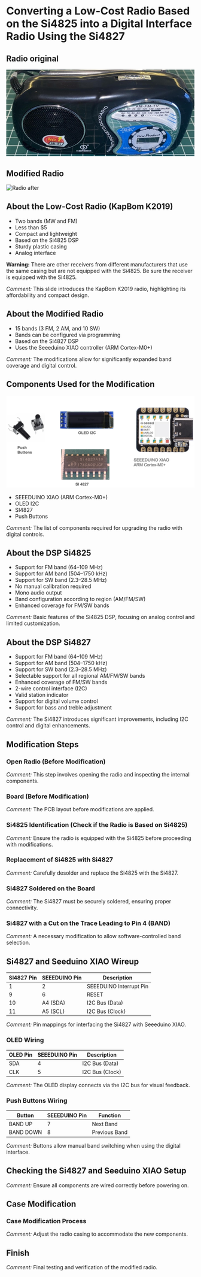 # Converting a Low-Cost Radio Based on the Si4825 into a Digital Interface Radio Using the Si4827


## Radio original

![Radio before converting](./Images/radio_before.jpg)


## Modified Radio 

![Radio after](./Images/radio_after.jpg.jpg)


## About the Low-Cost Radio (KapBom K2019)

- Two bands (MW and FM)
- Less than $5
- Compact and lightweight
- Based on the Si4825 DSP
- Sturdy plastic casing
- Analog interface

**Warning:** There are other receivers from different manufacturers that use the same casing but are not equipped with the Si4825. Be sure the receiver is equipped with the Si4825.

*Comment:* This slide introduces the KapBom K2019 radio, highlighting its affordability and compact design. 

## About the Modified Radio

- 15 bands (3 FM, 2 AM, and 10 SW)
- Bands can be configured via programming
- Based on the Si4827 DSP
- Uses the Seeeduino XIAO controller (ARM Cortex-M0+)

*Comment:* The modifications allow for significantly expanded band coverage and digital control. 


## Components Used for the Modification

![Components Used for the Modification](./Images/components.png)


- SEEEDUINO XIAO (ARM Cortex-M0+)
- OLED I2C
- SI4827
- Push Buttons


*Comment:* The list of components required for upgrading the radio with digital controls. 

## About the DSP Si4825

- Support for FM band (64–109 MHz)
- Support for AM band (504–1750 kHz)
- Support for SW band (2.3–28.5 MHz)
- No manual calibration required
- Mono audio output
- Band configuration according to region (AM/FM/SW)
- Enhanced coverage for FM/SW bands

*Comment:* Basic features of the Si4825 DSP, focusing on analog control and limited customization. 

## About the DSP Si4827

- Support for FM band (64–109 MHz)
- Support for AM band (504–1750 kHz)
- Support for SW band (2.3–28.5 MHz)
- Selectable support for all regional AM/FM/SW bands
- Enhanced coverage of FM/SW bands
- 2-wire control interface (I2C)
- Valid station indicator
- Support for digital volume control
- Support for bass and treble adjustment

*Comment:* The Si4827 introduces significant improvements, including I2C control and digital enhancements. 

## Modification Steps

### Open Radio (Before Modification)

*Comment:* This step involves opening the radio and inspecting the internal components. 

### Board (Before Modification)

*Comment:* The PCB layout before modifications are applied. 

### Si4825 Identification (Check if the Radio is Based on Si4825)

*Comment:* Ensure the radio is equipped with the Si4825 before proceeding with modifications. 

### Replacement of Si4825 with Si4827

*Comment:* Carefully desolder and replace the Si4825 with the Si4827. 

### Si4827 Soldered on the Board

*Comment:* The Si4827 must be securely soldered, ensuring proper connectivity. 

### Si4827 with a Cut on the Trace Leading to Pin 4 (BAND)

*Comment:* A necessary modification to allow software-controlled band selection. 

## Si4827 and Seeduino XIAO Wireup

| SI4827 Pin | SEEEDUINO Pin | Description                  |
|------------|--------------|------------------------------|
| 1          | 2            | SEEEDUINO Interrupt Pin      |
| 9          | 6            | RESET                        |
| 10         | A4 (SDA)     | I2C Bus (Data)               |
| 11         | A5 (SCL)     | I2C Bus (Clock)              |

*Comment:* Pin mappings for interfacing the Si4827 with Seeeduino XIAO. 

### OLED Wiring
| OLED Pin  | SEEEDUINO Pin | Description     |
|-----------|--------------|-----------------|
| SDA       | 4            | I2C Bus (Data)  |
| CLK       | 5            | I2C Bus (Clock) |

*Comment:* The OLED display connects via the I2C bus for visual feedback. 

### Push Buttons Wiring
| Button    | SEEEDUINO Pin | Function       |
|-----------|--------------|---------------|
| BAND UP   | 7            | Next Band     |
| BAND DOWN | 8            | Previous Band |

*Comment:* Buttons allow manual band switching when using the digital interface. 

## Checking the Si4827 and Seeduino XIAO Setup

*Comment:* Ensure all components are wired correctly before powering on. 

## Case Modification
### Case Modification Process

*Comment:* Adjust the radio casing to accommodate the new components. 

## Finish

*Comment:* Final testing and verification of the modified radio.
